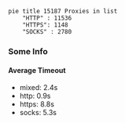 
```mermaid
pie title 15187 Proxies in list
    "HTTP" : 11536
    "HTTPS": 1148
    "SOCKS" : 2780
```

### Some Info
#### Average Timeout

- mixed: 2.4s
- http: 0.9s
- https: 8.8s
- socks: 5.3s